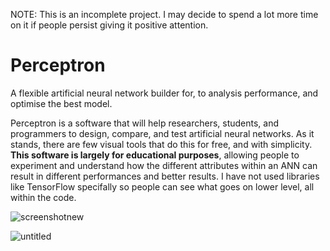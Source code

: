  NOTE: This is an incomplete project. I may decide to spend a lot more time on it if people persist giving it positive attention.

# Perceptron
A flexible artificial neural network builder for, to analysis performance, and optimise the best model. 

Perceptron is a software that will help researchers, students, and programmers to
design, compare, and test artificial neural networks. As it stands, there are few visual
tools that do this for free, and with simplicity.
<b>This software is largely for educational purposes</b>, allowing people to experiment
and understand how the different attributes within an ANN can result in
different performances and better results. I have not used libraries like TensorFlow specifally so people
can see what goes on lower level, all within the code. 

![screenshotnew](https://user-images.githubusercontent.com/7353547/27341298-c611ba96-55d4-11e7-9da9-9cfd6045ae5c.png)



![untitled](https://cloud.githubusercontent.com/assets/7353547/25346609/effb5106-290f-11e7-8426-788a10fd4e2f.png)
